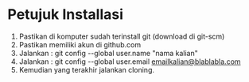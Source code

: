 # Petujuk Installasi

1.  Pastikan di komputer sudah terinstall git (download di git-scm)
2.  Pastikan memiliki akun di github.com
3.  Jalankan : git config --global user.name "nama kalian"
4.  Jalankan : git config --global user.email emailkalian@blablabla.com
4.  Kemudian yang terakhir jalankan cloning.